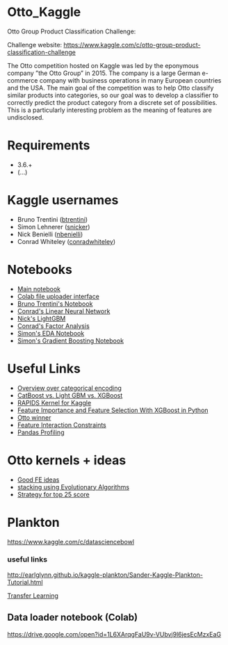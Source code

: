 # Otto_Kaggle
Otto Group Product Classification Challenge:

Challenge website: https://www.kaggle.com/c/otto-group-product-classification-challenge

The Otto competition hosted on Kaggle was led by the eponymous company ”the Otto Group” in 2015. The company is a large German e-commerce company with business operations in many European countries and the USA. The main goal of the competition was to help Otto classify similar products into categories, so our goal was to develop a classifier to correctly predict the product category from a discrete set of possibilities. This is a particularly interesting problem as the meaning of features are undisclosed.


# Requirements
- 3.6.+
- (...)

# Kaggle usernames
- Bruno Trentini ([btrentini](https://www.kaggle.com/btrentini)) 
- Simon Lehnerer ([snicker](https://www.kaggle.com/snicker))
- Nick Benielli ([nbenielli](https://www.kaggle.com/nbenielli))
- Conrad Whiteley ([conradwhiteley](https://www.kaggle.com/conradwhiteley))

# Notebooks

- [Main notebook](https://colab.research.google.com/drive/1LMTCTBvHO9kZaL9-VjkTkjabz8foDCva)
- [Colab file uploader interface](https://drive.google.com/open?id=1H16_Vjbemr9EpQDcps7UO0YO8JYHiXjn)
- [Bruno Trentini's Notebook](https://colab.research.google.com/drive/1quYktaZxBlZqdw9dJGEVZC-v8LQJJhbs#scrollTo=Q99--jowtkrh)
- [Conrad's Linear Neural Network](https://colab.research.google.com/drive/1zQ2ja5e4x0y8YD0cCKjIfJonkimu6f57#scrollTo=sdWhlj0b9MoB&uniqifier=1)
- [Nick's LightGBM](https://colab.research.google.com/drive/1-THfCG7nP586QN-SrG6foRkAA1tRBTG9)
- [Conrad's Factor Analysis](https://colab.research.google.com/drive/1mTogJW1QBUPwi3u74WFtMJkA7Yrww4UM)
- [Simon's EDA Notebook](https://drive.google.com/file/d/1MnQmuTZ6P6xyCMDhruJdAF3WhWQzCeDk/view?usp=sharing)
- [Simon's Gradient Boosting Notebook](https://drive.google.com/file/d/1HncDcI5QZwSfN8EbQsCem6VILsFjvD5M/view?usp=sharing)

# Useful Links

- [Overview over categorical encoding](https://towardsdatascience.com/all-about-categorical-variable-encoding-305f3361fd02)
- [CatBoost vs. Light GBM vs. XGBoost](https://towardsdatascience.com/catboost-vs-light-gbm-vs-xgboost-5f93620723db)
- [RAPIDS Kernel for Kaggle](https://www.kaggle.com/cdeotte/rapids/)
- [Feature Importance and Feature Selection With XGBoost in Python](https://machinelearningmastery.com/feature-importance-and-feature-selection-with-xgboost-in-python/)
- [Otto winner](https://www.kaggle.com/c/otto-group-product-classification-challenge/discussion/14335)
- [Feature Interaction Constraints](https://colab.research.google.com/drive/1zQ2ja5e4x0y8YD0cCKjIfJonkimu6f57)
- [Pandas Profiling](https://github.com/pandas-profiling/pandas-profiling)


# Otto kernels + ideas

 - [Good FE ideas](https://www.kaggle.com/c/otto-group-product-classification-challenge/discussion/14315)
 - [stacking using Evolutionary Algorithms](https://github.com/deap/deap)
 - [Strategy for top 25 score](https://www.kaggle.com/c/otto-group-product-classification-challenge/discussion/14315)
 
 
 # Plankton
 https://www.kaggle.com/c/datasciencebowl
 
 ### useful links
 http://earlglynn.github.io/kaggle-plankton/Sander-Kaggle-Plankton-Tutorial.html
 
 [Transfer Learning](https://towardsdatascience.com/transfer-learning-with-convolutional-neural-networks-in-pytorch-dd09190245ce)

## Data loader notebook (Colab)
https://drive.google.com/open?id=1L6XArqgFaU9v-VUbvj9l6jesEcMzxEaG
